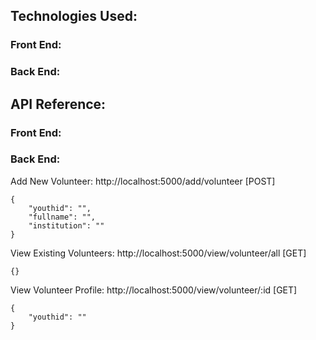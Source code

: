 ## Technologies Used:

### Front End:

### Back End:


## API Reference:

### Front End:

### Back End:

Add New Volunteer: http://localhost:5000/add/volunteer [POST]

```
{
	"youthid": "",
	"fullname": "",
	"institution": ""
}
```

View Existing Volunteers: http://localhost:5000/view/volunteer/all [GET]

`{}`

View Volunteer Profile: http://localhost:5000/view/volunteer/:id [GET]

```
{
	"youthid": ""
}
```